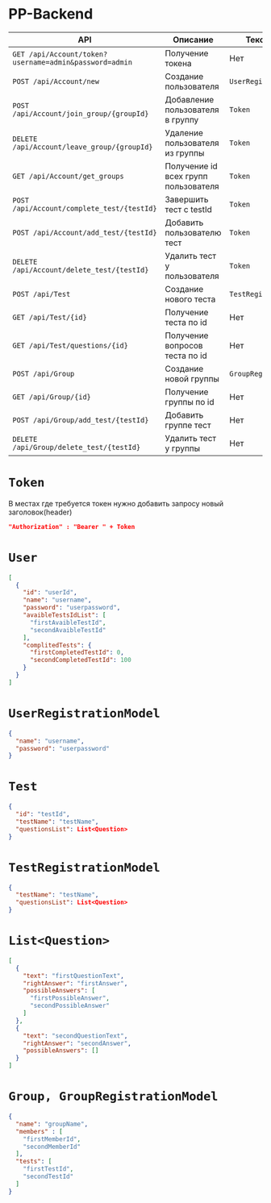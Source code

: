 # PP-Backend
| **API**                                                | **Описание**                         | **Текст запроса**         | **Текст ответа** |
|--------------------------------------------------------|--------------------------------------|---------------------------|------------------|
| `GET /api/Account/token?username=admin&password=admin` | Получение токена                     | Нет                       | `Token`          |
| `POST /api/Account/new`                                | Создание пользователя                | `UserRegistrationModel`   | Нет              |
| `POST /api/Account/join_group/{groupId}`               | Добавление  пользователя в группу    | `Token`                   | Нет              |
| `DELETE /api/Account/leave_group/{groupId}`            | Удаление пользователя из группы      | `Token`                   | Нет              |
| `GET /api/Account/get_groups`                          | Получение id всех групп пользователя | `Token`                   | `List<int>`      |
| `POST /api/Account/complete_test/{testId}`             | Завершить тест с testId              | `Token`                   | Нет              |
| `POST /api/Account/add_test/{testId}`                  | Добавить пользователю тест           | `Token`                   | Нет              |
| `DELETE /api/Account/delete_test/{testId}`             | Удалить тест у  пользователя         | `Token`                   | Нет              |
| `POST /api/Test`                                       | Создание нового теста                | `TestRegistrationModel`   | Нет              |
| `GET /api/Test/{id}`                                   | Получение теста по id                | Нет                       | `Test`           |
| `GET /api/Test/questions/{id}`                         | Получение вопросов теста по id       | Нет                       | `List<Question>` |
| `POST /api/Group`                                      | Создание новой группы                | `GroupRegistrationModel`  | Нет              |
| `GET /api/Group/{id}`                                  | Получение группы по id               | Нет                       | `Group`          |
| `POST /api/Group/add_test/{testId}`                    | Добавить группе тест                 | Нет                       | Нет              |
| `DELETE /api/Group/delete_test/{testId}`               | Удалить тест у группы                | Нет                       | Нет              |


# `Token`
В местах где требуется токен нужно добавить запросу новый заголовок(header)
```json
"Authorization" : "Bearer " + Token
```

# `User`
```json
[
  {
    "id": "userId",
    "name": "username",
    "password": "userpassword",
    "avaibleTestsIdList": [
      "firstAvaibleTestId",
      "secondAvaibleTestId"
    ],
    "complitedTests": {
      "firstCompletedTestId": 0,
      "secondCompletedTestId": 100
    }
  }
]
```

# `UserRegistrationModel`
```json
{
  "name": "username",
  "password": "userpassword"
}
```

# `Test`
```json
{
  "id": "testId",
  "testName": "testName",
  "questionsList": List<Question>
}
```

# `TestRegistrationModel`
```json
{
  "testName": "testName",
  "questionsList": List<Question>
}
```

# `List<Question>`
```json
[
  {
    "text": "firstQuestionText",
    "rightAnswer": "firstAnswer",
    "possibleAnswers": [
      "firstPossibleAnswer",
      "secondPossibleAnswer"
    ]
  },
  {
    "text": "secondQuestionText",
    "rightAnswer": "secondAnswer",
    "possibleAnswers": []
  }
]
```

# `Group, GroupRegistrationModel`
```json
{
  "name": "groupName",
  "members" : [
    "firstMemberId",
    "secondMemberId"
  ],
  "tests": [
    "firstTestId",
    "secondTestId"
  ]
}
```